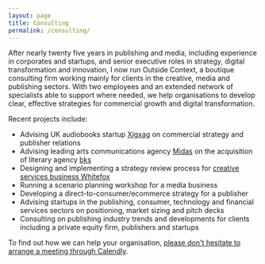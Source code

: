 ```yaml
---
layout: page
title: Consulting
permalink: /consulting/
---
```


After nearly twenty five years in publishing and media, including experience in corporates and startups, and senior executive roles in strategy, digital transformation and innovation, I now run Outside Context, a boutique consulting firm working mainly for clients in the creative, media and publishing sectors. With two employees and an extended network of specialists able to support where needed, we help organisations to develop clear, effective strategies for commercial growth and digital transformation. 

Recent projects include:
* Advising UK audiobooks startup <a href="https://www.xigxag.co.uk">Xigxag</a> on commercial strategy and publisher relations
* Advising leading arts communications agency <a href="https://midaspr.co.uk/">Midas</a> on the acquisition of literary agency <a href="https://www.thebksagency.com">bks</a>
* Designing and implementing a strategy review process for <a href="https://www.wearewhitefox.com">creative services business Whitefox</a> 
* Running a scenario planning workshop for a media business
* Developing a direct-to-consumer/ecommerce strategy for a publisher
* Advising startups in the publishing, consumer, technology and financial services sectors on positioning, market sizing and pitch decks
* Consulting on publishing industry trends and developments for clients including a private equity firm, publishers and startups

To find out how we can help your organisation, <a href="https://calendly.com/outsidecontext">please don't hesitate to arrange a meeting through Calendly</a>. 
